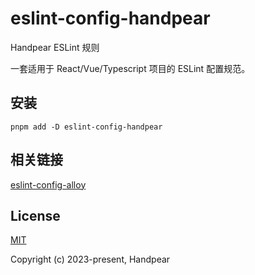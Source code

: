 # eslint-config-handpear

Handpear ESLint 规则

一套适用于 React/Vue/Typescript 项目的 ESLint 配置规范。

## 安装

```shell
pnpm add -D eslint-config-handpear
```

## 相关链接

[eslint-config-alloy](https://alloyteam.github.io/eslint-config-alloy/?language=zh-CN)

## License

[MIT](https://github.com/Handpear/eslint-config-handpear/blob/main/LICENSE)

Copyright (c) 2023-present, Handpear

